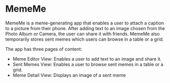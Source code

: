 # MemeMe

MemeMe is a meme-generating app that enables a user to attach a caption to a picture from their phone. After adding text to an image chosen from the Photo Album or Camera, the user can share it with friends. MemeMe also temporarily stores sent memes which users can browse in a table or a grid.


The app has three pages of content:


- Meme Editor View: Enables a user to add text to an image and share it. 
- Sent Memes View: Enables a user to browse sent memes in a table or a grid.
- Meme Detail View: Displays an image of a sent meme
